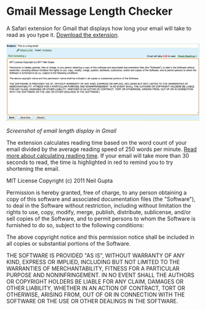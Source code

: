 Gmail Message Length Checker
============================

A Safari extension for Gmail that displays how long your email will take to read as you type it. [Download the extension](https://github.com/downloads/neilgupta/Gmail-Message-Length-Checker/gmailmessagelengthchecker.safariextz).

![Screenshot](https://github.com/neilgupta/Gmail-Message-Length-Checker/blob/master/screenshot.png)

*Screenshot of email length display in Gmail*

The extension calculates reading time based on the word count of your email divided by the average reading speed of 250 words per minute. [Read more about calculating reading time](http://www.leancrew.com/all-this/2011/06/reading-time-in-textmate/). If your email will take more than 30 seconds to read, the time is highlighted in red to remind you to try shortening the email.

MIT License
Copyright (c) 2011 Neil Gupta

Permission is hereby granted, free of charge, to any person obtaining a copy of this software and associated documentation files (the "Software"), to deal in the Software without restriction, including without limitation the rights to use, copy, modify, merge, publish, distribute, sublicense, and/or sell copies of the Software, and to permit persons to whom the Software is furnished to do so, subject to the following conditions:

The above copyright notice and this permission notice shall be included in all copies or substantial portions of the Software.

THE SOFTWARE IS PROVIDED "AS IS", WITHOUT WARRANTY OF ANY KIND, EXPRESS OR IMPLIED, INCLUDING BUT NOT LIMITED TO THE WARRANTIES OF MERCHANTABILITY, FITNESS FOR A PARTICULAR PURPOSE AND NONINFRINGEMENT. IN NO EVENT SHALL THE AUTHORS OR COPYRIGHT HOLDERS BE LIABLE FOR ANY CLAIM, DAMAGES OR OTHER LIABILITY, WHETHER IN AN ACTION OF CONTRACT, TORT OR OTHERWISE, ARISING FROM, OUT OF OR IN CONNECTION WITH THE SOFTWARE OR THE USE OR OTHER DEALINGS IN THE SOFTWARE.